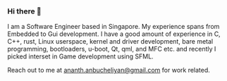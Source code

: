 ### Hi there 👋

I am a Software Engineer based in Singapore. My experience spans from Embedded to Gui development. I have a good amount of experience in C, C++, rust, Linux userspace, kernel and driver development, bare metal programming, bootloaders, u-boot, Qt, qml, and MFC etc. and recently I picked interset in Game development using SFML.

Reach out to me at ananth.anbucheliyan@gmail.com for work related.
